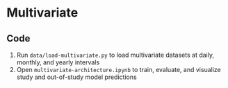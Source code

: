 # Multivariate

## Code
1. Run `data/load-multivariate.py` to load multivariate datasets at daily, monthly, and yearly intervals
2. Open `multivariate-architecture.ipynb` to train, evaluate, and visualize study and out-of-study model predictions

